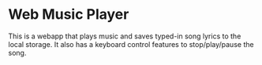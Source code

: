# Web Music Player
This is a webapp that plays music and saves typed-in song lyrics to the local storage. It also has a keyboard control features to stop/play/pause the song.
